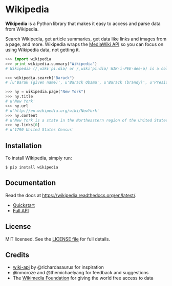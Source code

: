 Wikipedia
=========

**Wikipedia** is a Python library that makes it easy to access and parse data from Wikipedia.

Search Wikipedia, get article summaries, get data like links and images from a page, and more. Wikipedia wraps the [MediaWiki API](https://www.mediawiki.org/wiki/API) so you can focus on using Wikipedia data, not getting it.

```python
>>> import wikipedia
>>> print wikipedia.summary("Wikipedia")
# Wikipedia (/ˌwɪkɨˈpiːdiə/ or /ˌwɪkiˈpiːdiə/ WIK-i-PEE-dee-ə) is a collaboratively edited, multilingual, free Internet encyclopedia supported by the non-profit Wikimedia Foundation...

>>> wikipedia.search("Barack")
# [u'Barak (given name)', u'Barack Obama', u'Barack (brandy)', u'Presidency of Barack Obama', u'Family of Barack Obama', u'First inauguration of Barack Obama', u'Barack Obama presidential campaign, 2008', u'Barack Obama, Sr.', u'Barack Obama citizenship conspiracy theories', u'Presidential transition of Barack Obama']

>>> ny = wikipedia.page("New York")
>>> ny.title
# u'New York'
>>> ny.url
# u'http://en.wikipedia.org/wiki/NewYork'
>>> ny.content
# u'New York is a state in the Northeastern region of the United States. New York is the 27th-most exten'...
>>> ny.links[0]
# u'1790 United States Census'
```
	
Installation
------------

To install Wikipedia, simply run:

	$ pip install wikipedia
	
Documentation
-------------

Read the docs at https://wikipedia.readthedocs.org/en/latest/.

* [Quickstart](https://wikipedia.readthedocs.org/en/latest/quickstart.html)
* [Full API](https://wikipedia.readthedocs.org/en/latest/code.html)

License
-------

MIT licensed. See the [LICENSE file](https://github.com/goldsmith/Wikipedia/blob/master/LICENSE) for full details.

Credits
-------

* [wiki-api](https://github.com/richardasaurus/wiki-api) by @richardasaurus for inspiration
* @nmoroze and @themichaelyang for feedback and suggestions
* The [Wikimedia Foundation](http://wikimediafoundation.org/wiki/Home) for giving the world free access to data
